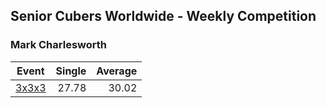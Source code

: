 ## Senior Cubers Worldwide - Weekly Competition
### Mark Charlesworth

| Event | Single | Average |
| -- | --: | --: |
| [3x3x3](mark_charlesworth/333.md) | 27.78 | 30.02 |  |

<!-- Global site tag (gtag.js) - Google Analytics -->
<script async src="https://www.googletagmanager.com/gtag/js?id=UA-86348435-3"></script>
<script>window.dataLayer = window.dataLayer || []; function gtag() {dataLayer.push(arguments);} gtag('js', new Date()); gtag('config', 'UA-86348435-3');</script>
